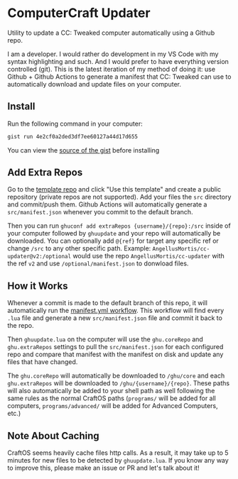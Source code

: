 # ComputerCraft Updater

Utility to update a CC: Tweaked computer automatically using a Github repo.

I am a developer. I would rather do development in my VS Code with my syntax highlighting and such. And I would prefer to have everything version controlled (git). This is the latest iteration of my method of doing it: use Github + Github Actions to generate a manifest that CC: Tweaked can use to automatically download and update files on your computer.

## Install

Run the following command in your computer:

```bash
gist run 4e2cf0a2ded3df7ee60127a44d17d655
```

You can view the [source of the gist](https://gist.github.com/AngellusMortis/4e2cf0a2ded3df7ee60127a44d17d655) before installing

## Add Extra Repos

Go to the [template repo](https://github.com/AngellusMortis/cc-updater-template) and click "Use this template" and create a public repository (private repos are not supported). Add your files the `src` directory and commit/push them. Github Actions will automatically generate a `src/manifest.json` whenever you commit to the default branch.

Then you can run `ghuconf add extraRepos {username}/{repo}:/src` inside of your computer followed by `ghuupdate` and your repo will automatically be downloaded. You can optionally add `@{ref}` for target any specific ref or change `/src` to any other specific path. Example: `AngellusMortis/cc-updater@v2:/optional` would use the repo `AngellusMortis/cc-updater` with the ref `v2` and use `/optional/manifest.json` to donwload files.

## How it Works

Whenever a commit is made to the default branch of this repo, it will automatically run the [manifest.yml workflow](https://github.com/AngellusMortis/cc-updater/blob/master/.github/workflows/manifest.yml). This workflow will find every `.lua` file and generate a new `src/manifest.json` file and commit it back to the repo.

Then `ghuupdate.lua` on the computer will use the `ghu.coreRepo` and `ghu.extraRepos` settings to pull the `src/manifest.json` for each configured repo and compare that manifest with the manifest on disk and update any files that have changed.

The `ghu.coreRepo` will automatically be downloaded to `/ghu/core` and each `ghu.extraRepos` will be downloaded to `/ghu/{username}/{repo}`. These paths will also automatically be added to your shell path as well following the same rules as the normal CraftOS paths (`programs/` will be added for all computers, `programs/advanced/` will be added for Advanced Computers, etc.)

## Note About Caching

CraftOS seems heavily cache files http calls. As a result, it may take up to 5 minutes for new files to be detected by `ghuupdate.lua`. If you know any way to improve this, please make an issue or PR and let's talk about it!
